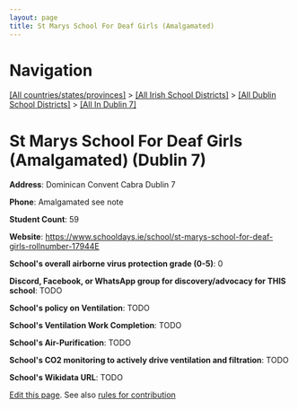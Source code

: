 ```yaml
---
layout: page
title: St Marys School For Deaf Girls (Amalgamated)
---
```

# Navigation

[[All countries/states/provinces]](../../../..) > [[All Irish School Districts]](../../..) > [[All Dublin School Districts]](../..) > [[All In Dublin 7]](..)

# St Marys School For Deaf Girls (Amalgamated) (Dublin 7)

**Address**: Dominican Convent Cabra Dublin 7

**Phone**: Amalgamated see note

**Student Count**: 59

**Website**: <https://www.schooldays.ie/school/st-marys-school-for-deaf-girls-rollnumber-17944E>

**School's overall airborne virus protection grade (0-5)**: 0

**Discord, Facebook, or WhatsApp group for discovery/advocacy for THIS school**: TODO

**School's policy on Ventilation**: TODO

**School's Ventilation Work Completion**: TODO

**School's Air-Purification**: TODO

**School's CO2 monitoring to actively drive ventilation and filtration**: TODO

**School's Wikidata URL**: TODO


[Edit this page](https://github.com/ventilate-schools/Ireland/edit/main/./Dublin_7/St_Marys_School_For_Deaf_Girls_(Amalgamated).md). See also [rules for contribution](../../../contribution-rules/)